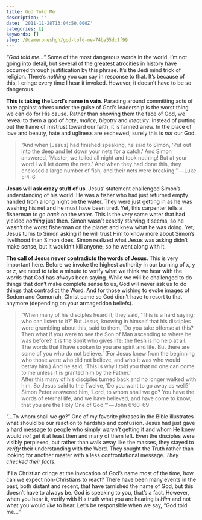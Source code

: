 ```yaml
---
title: God Told Me
description: ''
date: '2011-11-28T13:04:50.000Z'
categories: []
keywords: []
slug: /@cameroneshgh/god-told-me-74ba55dc1f99
---
```


_“God told me…_” Some of the most dangerous words in the world. I’m not going into detail, but several of the greatest atrocities in history have occurred through justification by this phrase. It’s the Jedi mind trick of religion. There’s _nothing_ you can say in response to that. It’s because of this, I cringe every time I hear it invoked. However, it doesn’t have to be so dangerous.

**This is taking the Lord’s name in vain**. Parading around committing acts of hate against others under the guise of God’s leadership is the worst thing we can do for His cause. Rather than showing them the face of God, we reveal to them a god of _hate_, _malice_, _bigotry_ and _inequity_. Instead of putting out the flame of mistrust toward our faith, it is fanned anew. In the place of love and beauty, hate and ugliness are eschewed; surely this is _not_ our God.

> “And when \[Jesus\] had finished speaking, he said to Simon, ‘Put out into the deep and let down your nets for a catch.’ And Simon answered, ‘Master, we toiled all night and took nothing! But at your word I will let down the nets.’ And when they had done this, they enclosed a large number of fish, and their nets were breaking.” — Luke 5:4–6

**Jesus will ask crazy stuff of us**. Jesus’ statement challenged Simon’s understanding of his world. He was a fisher who had just returned empty handed from a long night on the water. They were just getting in as he was washing his net and he must have been tired. Yet, this carpenter tells a fisherman to go _back_ on the water. This is the very same water that had yielded _nothing_ just then. Simon wasn’t exactly starving it seems, so he wasn’t the worst fisherman on the planet and knew what he was doing. Yet, Jesus turns to Simon asking if he will trust Him to know more about Simon’s livelihood than Simon does. Simon realized what Jesus was asking didn’t make sense, but it wouldn’t kill anyone, so he went along with it.

**The call of Jesus never contradicts the words of Jesus**. This is very important here. Before we invoke the highest authority in our burning of x, y or z, we need to take a minute to verify what we think we hear with the words that God has _always_ been saying. While we will be challenged to do things that don’t make complete sense to us, God will never ask us to do things that contradict the Word. And for those wishing to evoke images of Sodom and Gomorrah, Christ came so God didn’t have to resort to that anymore (depending on your armageddon beliefs).

> “When many of his disciples heard it, they said, ‘This is a hard saying; who can listen to it?’ But Jesus, knowing in himself that his disciples were grumbling about this, said to them, ‘Do you take offense at this? Then what if you were to see the Son of Man ascending to where he was before? It is the Spirit who gives life; the flesh is no help at all. The words that I have spoken to you are spirit and life. But there are some of you who do not believe.’ (For Jesus knew from the beginning who those were who did not believe, and who it was who would betray him.) And he said, ‘This is why I told you that no one can come to me unless it is granted him by the Father.’  
> After this many of his disciples turned back and no longer walked with him. So Jesus said to the Twelve, ‘Do you want to go away as well?’ Simon Peter answered him, ‘Lord, to whom shall we go? You have the words of eternal life, and we have believed, and have come to know, that you are the Holy One of God.’” — John 6:60–69

“…To whom shall we go?” One of my favorite phrases in the Bible illustrates what should be our reaction to hardship and confusion. Jesus had just gave a hard message to people who simply _weren’t_ getting it and whom He knew would _not_ get it at least then and many of them left. Even the disciples were visibly perplexed, but rather than walk away like the masses, they stayed to _verify_ their understanding with the Word. They sought the Truth rather than looking for another master with a less confrontational message. _They checked their facts_.

If I a Christian cringe at the invocation of God’s name most of the time, how can we expect non-Christians to react? There have been many events in the past, both distant and recent, that have tarnished the name of God, but this doesn’t have to always be. God is speaking to you, that’s a fact. However, when you hear it, verify with His truth what you are hearing is _Him_ and not what you would _like_ to hear. Let’s be responsible when we say, “God told me…”